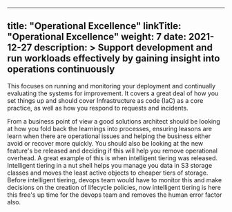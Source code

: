 
---
title: "Operational Excellence"
linkTitle: "Operational Excellence"
weight: 7 
date: 2021-12-27
description: >
  Support development and run workloads effectively by gaining insight into operations continuously
---
This focuses on running and monitoring your deployment and continually evaluating the systems for improvement. It covers a great deal of how you set things up and should cover Infrastructure as code (IaC) as a core practice, as well as how you respond to requests and incidents.

From a business point of view a good solutions architect should be looking at how you fold back the learnings into processes, ensuring leasons are learn when there are operational issues and helping the business either avoid or recover more quickly. You should also be looking at the new feature's be released and deciding if this will help you remove operational overhead. A great example of this is when intelligent tiering was released. Intelligent tiering in a nut shell helps you manage you data in S3 storage classes and moves the least active objects to cheaper tiers of storage. Before intelligent tiering, devops team would have to monitor this and make decisions on the creation of lifecycle policies, now intelligent tiering is here this free's up time for the devops team and removes the human error factor also. 
